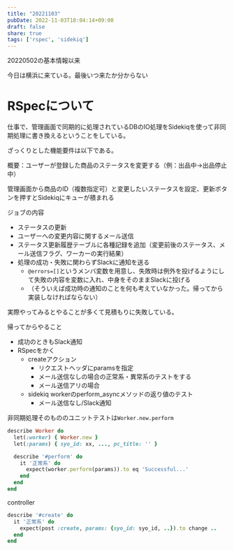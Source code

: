 ```yaml
---
title: "20221103"
pubDate: 2022-11-03T18:04:14+09:00
draft: false
share: true
tags: ['rspec', 'sidekiq']
---
```


20220502の基本情報以来

今日は横浜に来ている。最後いつ来たか分からない

# RSpecについて

仕事で、管理画面で同期的に処理されているDBのIO処理をSidekiqを使って非同期処理に書き換えるということをしている。

ざっくりとした機能要件は以下である。

概要：ユーザーが登録した商品のステータスを変更する（例：出品中->出品停止中）

管理画面から商品のID（複数指定可）と変更したいステータスを設定、更新ボタンを押すとSidekiqにキューが積まれる

ジョブの内容
- ステータスの更新
- ユーザーへの変更内容に関するメール送信
- ステータス更新履歴テーブルに各種記録を追加（変更前後のステータス、メール送信フラグ、ワーカーの実行結果）
- 処理の成功・失敗に関わらずSlackに通知を送る
  - `@errors=[]`というメンバ変数を用意し、失敗時は例外を投げるようにして失敗の内容を変数に入れ、中身をそのままSlackに投げる
  - （そういえば成功時の通知のことを何も考えていなかった。帰ってから実装しなければならない）

実際やってみるとやることが多くて見積もりに失敗している。

帰ってからやること

- 成功のときもSlack通知
- RSpecをかく
  - createアクション
    - リクエストヘッダにparamsを指定
    - メール送信なしの場合の正常系・異常系のテストをする
    - メール送信アリの場合
  - sidekiq workerのperform_asyncメソッドの返り値のテスト
    - メール送信なし/Slack通知

非同期処理そのもののユニットテストは`Worker.new.perform`

```ruby
describe Worker do
  let(:worker) { Worker.new }
  let(:params) { syo_id: xx, ..., pc_title: '' }

  describe '#perform' do
    it '正常系' do
      expect(worker.perform(params)).to eq 'Successful...'
    end
  end
end
```

controller

```ruby
describe '#create' do
  it '正常系' do
    expect(post :create, params: {syo_id: syo_id, ..}).to change ..
  end
end
```